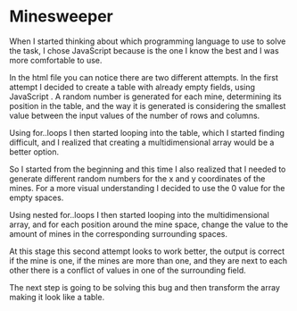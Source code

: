 # Minesweeper

When I started thinking about which programming language to use to solve the task, I chose JavaScript because is the one I know the best and I was more comfortable to use.

In the html file you can notice there are two different attempts.
In the first attempt I decided to create a table with already empty fields, using JavaScript .
A random number is generated for each mine, determining its position in the table, and the way it is generated is considering the smallest value between the input values of the number of rows and columns.

Using for..loops I then started looping into the table, which I started finding difficult, and I realized that creating a multidimensional array would be a better option.

So I started from the beginning and this time I also realized that I needed to generate different random numbers for the x and y coordinates of the mines.
For a more visual understanding I decided to use the 0 value for the empty spaces.

Using nested for..loops I then started looping into the multidimensional array, and for each position around the mine space, change the value to the amount of mines in the corresponding surrounding spaces.

At this stage this second attempt looks to work better, the output is correct if the mine is one, if the mines are more than one, and they are next to each other there is a conflict of values in one of the surrounding field.

The next step is going to be solving this bug and then transform the array making it look like a table.
